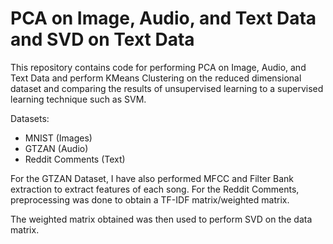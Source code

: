 # PCA on Image, Audio, and Text Data and SVD on Text Data

This repository contains code for performing PCA on Image, Audio, and Text Data and perform KMeans Clustering on the reduced dimensional dataset and comparing the results of unsupervised learning to a supervised learning technique such as SVM.

Datasets:
- MNIST (Images)
- GTZAN (Audio)
- Reddit Comments (Text)

For the GTZAN Dataset, I have also performed MFCC and Filter Bank extraction to extract features of each song. 
For the Reddit Comments, preprocessing was done to obtain a TF-IDF matrix/weighted matrix.

The weighted matrix obtained was then used to perform SVD on the data matrix.
